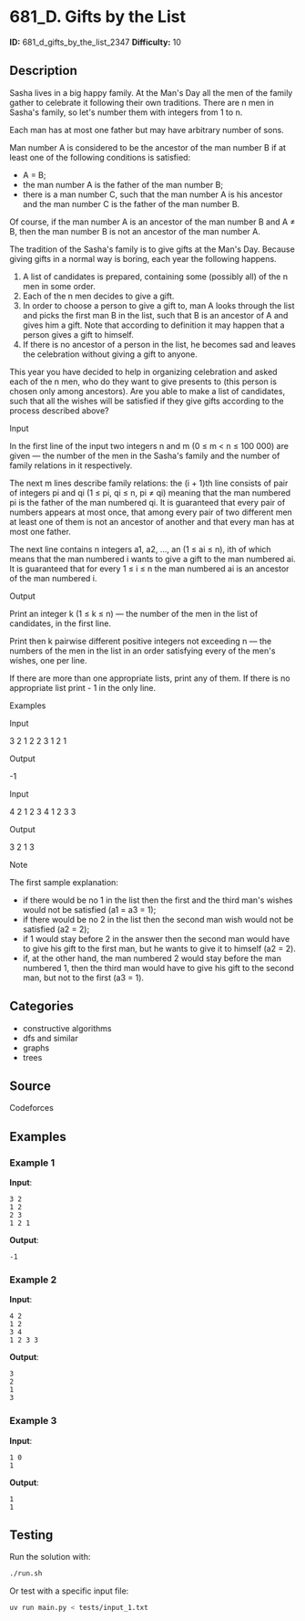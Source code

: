 # 681_D. Gifts by the List

**ID:** 681_d_gifts_by_the_list_2347
**Difficulty:** 10

## Description

Sasha lives in a big happy family. At the Man's Day all the men of the family gather to celebrate it following their own traditions. There are n men in Sasha's family, so let's number them with integers from 1 to n.

Each man has at most one father but may have arbitrary number of sons.

Man number A is considered to be the ancestor of the man number B if at least one of the following conditions is satisfied:

  * A = B;
  * the man number A is the father of the man number B;
  * there is a man number C, such that the man number A is his ancestor and the man number C is the father of the man number B.



Of course, if the man number A is an ancestor of the man number B and A ≠ B, then the man number B is not an ancestor of the man number A.

The tradition of the Sasha's family is to give gifts at the Man's Day. Because giving gifts in a normal way is boring, each year the following happens.

  1. A list of candidates is prepared, containing some (possibly all) of the n men in some order.
  2. Each of the n men decides to give a gift.
  3. In order to choose a person to give a gift to, man A looks through the list and picks the first man B in the list, such that B is an ancestor of A and gives him a gift. Note that according to definition it may happen that a person gives a gift to himself.
  4. If there is no ancestor of a person in the list, he becomes sad and leaves the celebration without giving a gift to anyone.



This year you have decided to help in organizing celebration and asked each of the n men, who do they want to give presents to (this person is chosen only among ancestors). Are you able to make a list of candidates, such that all the wishes will be satisfied if they give gifts according to the process described above?

Input

In the first line of the input two integers n and m (0 ≤ m < n ≤ 100 000) are given — the number of the men in the Sasha's family and the number of family relations in it respectively.

The next m lines describe family relations: the (i + 1)th line consists of pair of integers pi and qi (1 ≤ pi, qi ≤ n, pi ≠ qi) meaning that the man numbered pi is the father of the man numbered qi. It is guaranteed that every pair of numbers appears at most once, that among every pair of two different men at least one of them is not an ancestor of another and that every man has at most one father.

The next line contains n integers a1, a2, ..., an (1 ≤ ai ≤ n), ith of which means that the man numbered i wants to give a gift to the man numbered ai. It is guaranteed that for every 1 ≤ i ≤ n the man numbered ai is an ancestor of the man numbered i.

Output

Print an integer k (1 ≤ k ≤ n) — the number of the men in the list of candidates, in the first line.

Print then k pairwise different positive integers not exceeding n — the numbers of the men in the list in an order satisfying every of the men's wishes, one per line.

If there are more than one appropriate lists, print any of them. If there is no appropriate list print  - 1 in the only line.

Examples

Input

3 2
1 2
2 3
1 2 1


Output

-1

Input

4 2
1 2
3 4
1 2 3 3


Output

3
2
1
3

Note

The first sample explanation:

  * if there would be no 1 in the list then the first and the third man's wishes would not be satisfied (a1 = a3 = 1);
  * if there would be no 2 in the list then the second man wish would not be satisfied (a2 = 2);
  * if 1 would stay before 2 in the answer then the second man would have to give his gift to the first man, but he wants to give it to himself (a2 = 2).
  * if, at the other hand, the man numbered 2 would stay before the man numbered 1, then the third man would have to give his gift to the second man, but not to the first (a3 = 1).

## Categories

- constructive algorithms
- dfs and similar
- graphs
- trees

## Source

Codeforces

## Examples

### Example 1

**Input**:
```
3 2
1 2
2 3
1 2 1
```

**Output**:
```
-1
```

### Example 2

**Input**:
```
4 2
1 2
3 4
1 2 3 3
```

**Output**:
```
3
2
1
3
```

### Example 3

**Input**:
```
1 0
1
```

**Output**:
```
1
1
```


## Testing

Run the solution with:

```bash
./run.sh
```

Or test with a specific input file:

```bash
uv run main.py < tests/input_1.txt
```
